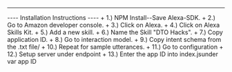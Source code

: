 
 *********************
  
  ---- Installation Instructions ----
 +
  1.) NPM Install--Save Alexa-SDK.
 +
  2.) Go to Amazon developer console.
 +
  3.) Click on Alexa.
 +
  4.) Click on Alexa Skills Kit. 
 +
  5.) Add a new skill.
 +
  6.) Name the Skill "DTO Hacks".
 +
  7.) Copy application ID.
 +
  8.) Go to interaction model.
 +
  9.) Copy intent schema from the .txt file/
 +
  10.) Repeat for sample utterances.
 +
  11.) Go to configuration
 +
  12.) Setup server under endpoint
 +
  13.) Enter the app ID into index.jsunder var app ID

